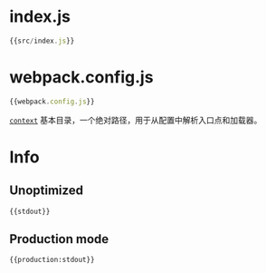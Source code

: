 # index.js

``` javascript
{{src/index.js}}
```

# webpack.config.js

``` javascript
{{webpack.config.js}}
```

[`context`](https://webpack.js.org/configuration/entry-context/#context) 基本目录，一个绝对路径，用于从配置中解析入口点和加载器。

# Info

## Unoptimized

```
{{stdout}}
```

## Production mode

```
{{production:stdout}}
```
